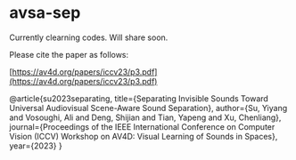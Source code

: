 # avsa-sep

Currently clearning codes. Will share soon.


Please cite the paper as follows:



[https://av4d.org/papers/iccv23/p3.pdf](https://av4d.org/papers/iccv23/p3.pdf)


@article{su2023separating,
  title={Separating Invisible Sounds Toward Universal Audiovisual Scene-Aware Sound Separation},
  author={Su, Yiyang and Vosoughi, Ali and Deng, Shijian and Tian, Yapeng and Xu, Chenliang},
  journal={Proceedings of the IEEE International Conference on Computer Vision (ICCV) Workshop on AV4D: Visual Learning of Sounds in Spaces},
  year={2023}
}
